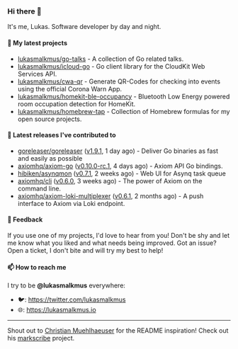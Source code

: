 ### Hi there 👋

It's me, Lukas. Software developer by day and night.

#### 🌱 My latest projects

- [lukasmalkmus/go-talks](https://github.com/lukasmalkmus/go-talks) - A collection of Go related talks.
- [lukasmalkmus/icloud-go](https://github.com/lukasmalkmus/icloud-go) - Go client library for the CloudKit Web Services API.
- [lukasmalkmus/cwa-qr](https://github.com/lukasmalkmus/cwa-qr) - Generate QR-Codes for checking into events using the official Corona Warn App.
- [lukasmalkmus/homekit-ble-occupancy](https://github.com/lukasmalkmus/homekit-ble-occupancy) - Bluetooth Low Energy powered room occupation detection for HomeKit.
- [lukasmalkmus/homebrew-tap](https://github.com/lukasmalkmus/homebrew-tap) - Collection of Homebrew formulas for my open source projects.

#### 🔭 Latest releases I've contributed to

- [goreleaser/goreleaser](https://github.com/goreleaser/goreleaser) ([v1.9.1](https://github.com/goreleaser/goreleaser/releases/tag/v1.9.1), 1 day ago) - Deliver Go binaries as fast and easily as possible
- [axiomhq/axiom-go](https://github.com/axiomhq/axiom-go) ([v0.10.0-rc.1](https://github.com/axiomhq/axiom-go/releases/tag/v0.10.0-rc.1), 4 days ago) - Axiom API Go bindings.
- [hibiken/asynqmon](https://github.com/hibiken/asynqmon) ([v0.7.1](https://github.com/hibiken/asynqmon/releases/tag/v0.7.1), 2 weeks ago) - Web UI for Asynq task queue
- [axiomhq/cli](https://github.com/axiomhq/cli) ([v0.6.0](https://github.com/axiomhq/cli/releases/tag/v0.6.0), 3 weeks ago) - The power of Axiom on the command line.
- [axiomhq/axiom-loki-multiplexer](https://github.com/axiomhq/axiom-loki-multiplexer) ([v0.6.1](https://github.com/axiomhq/axiom-loki-multiplexer/releases/tag/v0.6.1), 2 months ago) - A push interface to Axiom via Loki endpoint.

#### 💬 Feedback

If you use one of my projects, I'd love to hear from you! Don't be shy and let
me know what you liked and what needs being improved. Got an issue? Open a
ticket, I don't bite and will try my best to help!

#### 📫 How to reach me

I try to be **@lukasmalkmus** everywhere:

- 🐦: https://twitter.com/lukasmalkmus
- 🌐: https://lukasmalkmus.io

---

Shout out to [Christian Muehlhaeuser](https://github.com/muesli) for the README
inspiration! Check out his [markscribe](https://github.com/muesli/markscribe)
project.
